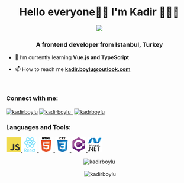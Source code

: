 <h1 align="center">Hello everyone👋🏻 I'm Kadir 👨🏻‍💻</h1>

<div align="center"><img src="https://media.giphy.com/media/djRJNZqj508sE/giphy.gif" width="400"  /> </div>
<h3 align="center">A frontend developer from Istanbul, Turkey</h3>

- 🌱 I’m currently learning **Vue.js and TypeScript**

- 📫 How to reach me **kadir.boylu@outlook.com**

<br />
<h3 align="left">Connect with me:</h3>
<p align="left">
<a href="https://linkedin.com/in/kadirboylu" target="blank"><img align="center" src="https://raw.githubusercontent.com/rahuldkjain/github-profile-readme-generator/master/src/images/icons/Social/linked-in-alt.svg" alt="kadirboylu" height="30" width="40" /></a>
<a href="https://twitter.com/kadirboylu_" target="blank"><img align="center" src="https://raw.githubusercontent.com/rahuldkjain/github-profile-readme-generator/master/src/images/icons/Social/twitter.svg" alt="kadirboylu_" height="30" width="40" /></a>
<a href="https://instagram.com/kadrboylu" target="blank"><img align="center" src="https://raw.githubusercontent.com/rahuldkjain/github-profile-readme-generator/master/src/images/icons/Social/instagram.svg" alt="kadrboylu" height="30" width="40" /></a>
</p>
<h3 align="left">Languages and Tools:</h3>
<p align="left">
<a href="https://developer.mozilla.org/en-US/docs/Web/JavaScript" target="_blank" rel="noreferrer"> <img src="https://raw.githubusercontent.com/devicons/devicon/master/icons/javascript/javascript-original.svg" alt="javascript" width="40" height="40"/> </a> 
<a href="https://reactjs.org/" target="_blank" rel="noreferrer"> <img src="https://raw.githubusercontent.com/devicons/devicon/master/icons/react/react-original-wordmark.svg" alt="react" width="40" height="40"/> </a> 
<a href="https://www.w3.org/html/" target="_blank" rel="noreferrer"> <img src="https://raw.githubusercontent.com/devicons/devicon/master/icons/html5/html5-original-wordmark.svg" alt="html5" width="40" height="40"/> </a> 
<a href="https://www.w3schools.com/css/" target="_blank" rel="noreferrer"> <img src="https://raw.githubusercontent.com/devicons/devicon/master/icons/css3/css3-original-wordmark.svg" alt="css3" width="40" height="40"/> </a>
<a href="https://www.w3schools.com/cs/" target="_blank" rel="noreferrer"> <img src="https://raw.githubusercontent.com/devicons/devicon/master/icons/csharp/csharp-original.svg" alt="csharp" width="40" height="40"/> </a>
<a href="https://dotnet.microsoft.com/" target="_blank" rel="noreferrer"> <img src="https://raw.githubusercontent.com/devicons/devicon/master/icons/dot-net/dot-net-original-wordmark.svg" alt="dotnet" width="40" height="40"/> </a> 
</p>

<p align="center"><img align="center" src="https://github-readme-stats.vercel.app/api/top-langs?username=kadirboylu&show_icons=true&locale=en&layout=compact" alt="kadirboylu" /></p>

<p align="center">&nbsp;<img align="center" src="https://github-readme-stats.vercel.app/api?username=kadirboylu&show_icons=true&locale=en" alt="kadirboylu" /></p>
